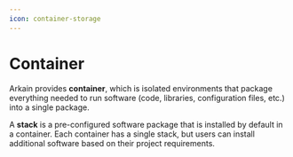 ```yaml
---
icon: container-storage
---
```


# Container

Arkain provides **container**, which is isolated environments that package everything needed to run software (code, libraries, configuration files, etc.) into a single package.

A **stack** is a pre-configured software package that is installed by default in a container. Each container has a single stack, but users can install additional software based on their project requirements.

<figure><img src="../../../.gitbook/assets/스크린샷 2025-03-08 오후 6.46.28.png" alt=""><figcaption></figcaption></figure>
